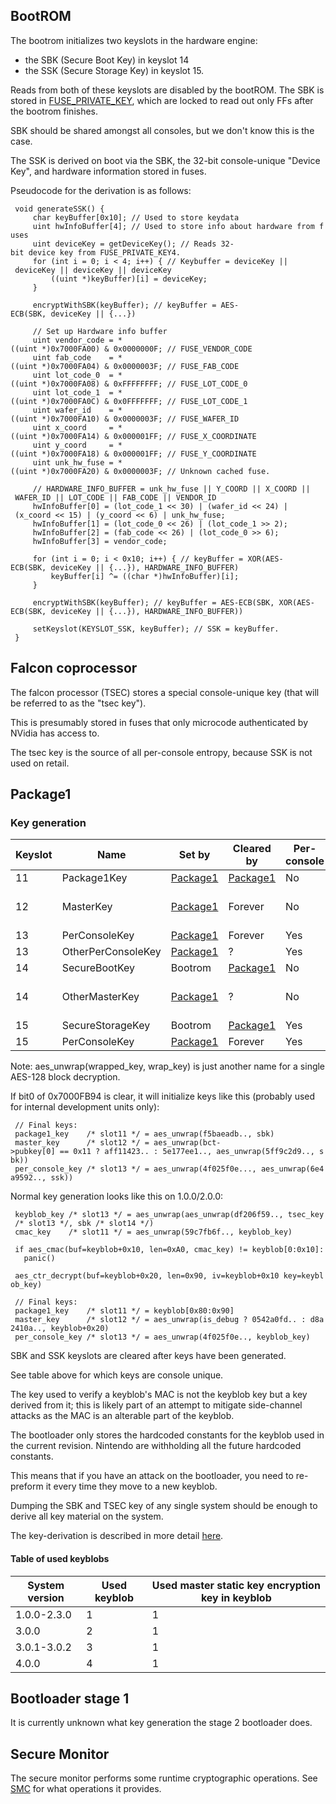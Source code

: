 ## BootROM

The bootrom initializes two keyslots in the hardware engine:

  - the SBK (Secure Boot Key) in keyslot 14
  - the SSK (Secure Storage Key) in keyslot 15.

Reads from both of these keyslots are disabled by the bootROM. The SBK
is stored in
[FUSE\_PRIVATE\_KEY](Fuses#FUSE%20PRIVATE%20KEY.md##FUSE_PRIVATE_KEY "wikilink"),
which are locked to read out only FFs after the bootrom finishes.

SBK should be shared amongst all consoles, but we don't know this is the
case.

The SSK is derived on boot via the SBK, the 32-bit console-unique
"Device Key", and hardware information stored in fuses.

Pseudocode for the derivation is as
follows:

` void generateSSK() {`  
`     char keyBuffer[0x10]; // Used to store keydata`  
`     uint hwInfoBuffer[4]; // Used to store info about hardware from fuses`  
`     uint deviceKey = getDeviceKey(); // Reads 32-bit device key from FUSE_PRIVATE_KEY4.`  
`     for (int i = 0; i < 4; i++) { // Keybuffer = deviceKey || deviceKey || deviceKey || deviceKey`  
`         ((uint *)keyBuffer)[i] = deviceKey;`  
`     }`  
`     `  
`     encryptWithSBK(keyBuffer); // keyBuffer = AES-ECB(SBK, deviceKey || {...})`  
`     `  
`     // Set up Hardware info buffer`  
`     uint vendor_code = *((uint *)0x7000FA00) & 0x0000000F; // FUSE_VENDOR_CODE`  
`     uint fab_code    = *((uint *)0x7000FA04) & 0x0000003F; // FUSE_FAB_CODE`  
`     uint lot_code_0  = *((uint *)0x7000FA08) & 0xFFFFFFFF; // FUSE_LOT_CODE_0`  
`     uint lot_code_1  = *((uint *)0x7000FA0C) & 0x0FFFFFFF; // FUSE_LOT_CODE_1`  
`     uint wafer_id    = *((uint *)0x7000FA10) & 0x0000003F; // FUSE_WAFER_ID`  
`     uint x_coord     = *((uint *)0x7000FA14) & 0x000001FF; // FUSE_X_COORDINATE`  
`     uint y_coord     = *((uint *)0x7000FA18) & 0x000001FF; // FUSE_Y_COORDINATE`  
`     uint unk_hw_fuse = *((uint *)0x7000FA20) & 0x0000003F; // Unknown cached fuse.`  
`     `  
`     // HARDWARE_INFO_BUFFER = unk_hw_fuse || Y_COORD || X_COORD || WAFER_ID || LOT_CODE || FAB_CODE || VENDOR_ID`  
`     hwInfoBuffer[0] = (lot_code_1 << 30) | (wafer_id << 24) | (x_coord << 15) | (y_coord << 6) | unk_hw_fuse;`  
`     hwInfoBuffer[1] = (lot_code_0 << 26) | (lot_code_1 >> 2);`  
`     hwInfoBuffer[2] = (fab_code << 26) | (lot_code_0 >> 6);`  
`     hwInfoBuffer[3] = vendor_code;`  
`     `  
`     for (int i = 0; i < 0x10; i++) { // keyBuffer = XOR(AES-ECB(SBK, deviceKey || {...}), HARDWARE_INFO_BUFFER)`  
`         keyBuffer[i] ^= ((char *)hwInfoBuffer)[i];`  
`     }`  
`     `  
`     encryptWithSBK(keyBuffer); // keyBuffer = AES-ECB(SBK, XOR(AES-ECB(SBK, deviceKey || {...}), HARDWARE_INFO_BUFFER))`  
`     `  
`     setKeyslot(KEYSLOT_SSK, keyBuffer); // SSK = keyBuffer.`  
` }`  

## Falcon coprocessor

The falcon processor (TSEC) stores a special console-unique key (that
will be referred to as the "tsec key").

This is presumably stored in fuses that only microcode authenticated by
NVidia has access to.

The tsec key is the source of all per-console entropy, because SSK is
not used on
retail.

## Package1

### Key generation

| Keyslot | Name               | Set by                             | Cleared by                         | Per-console | Per-firmware             | Introduced in                | Deprecated on                |
| ------- | ------------------ | ---------------------------------- | ---------------------------------- | ----------- | ------------------------ | ---------------------------- | ---------------------------- |
| 11      | Package1Key        | [Package1](Package1.md "wikilink") | [Package1](Package1.md "wikilink") | No          | Yes                      | [1.0.0](1.0.0.md "wikilink") | Never                        |
| 12      | MasterKey          | [Package1](Package1.md "wikilink") | Forever                            | No          | Yes, on security updates | [1.0.0](1.0.0.md "wikilink") | Never                        |
| 13      | PerConsoleKey      | [Package1](Package1.md "wikilink") | Forever                            | Yes         | No                       | [1.0.0](1.0.0.md "wikilink") | [4.0.0](4.0.0.md "wikilink") |
| 13      | OtherPerConsoleKey | [Package1](Package1.md "wikilink") | ?                                  | Yes         | No                       | [4.0.0](4.0.0.md "wikilink") | Never                        |
| 14      | SecureBootKey      | Bootrom                            | [Package1](Package1.md "wikilink") | No          | No                       | [1.0.0](1.0.0.md "wikilink") | Never                        |
| 14      | OtherMasterKey     | [Package1](Package1.md "wikilink") | ?                                  | No          | Yes, on security updates | [4.0.0](4.0.0.md "wikilink") | Never                        |
| 15      | SecureStorageKey   | Bootrom                            | [Package1](Package1.md "wikilink") | Yes         | No                       | [1.0.0](1.0.0.md "wikilink") | Never                        |
| 15      | PerConsoleKey      | [Package1](Package1.md "wikilink") | Forever                            | Yes         | No                       | [4.0.0](4.0.0.md "wikilink") | Never                        |

Note: aes\_unwrap(wrapped\_key, wrap\_key) is just another name for a
single AES-128 block decryption.

If bit0 of 0x7000FB94 is clear, it will initialize keys like this
(probably used for internal development units
only):

` // Final keys:`  
` package1_key    /* slot11 */ = aes_unwrap(f5baeadb.., sbk)`  
` master_key      /* slot12 */ = aes_unwrap(bct->pubkey[0] == 0x11 ? aff11423.. : 5e177ee1.., aes_unwrap(5ff9c2d9.., sbk))`  
` per_console_key /* slot13 */ = aes_unwrap(4f025f0e..., aes_unwrap(6e4a9592.., ssk))`

Normal key generation looks like this on
1.0.0/2.0.0:

` keyblob_key /* slot13 */ = aes_unwrap(aes_unwrap(df206f59.., tsec_key /* slot13 */, sbk /* slot14 */)`  
` cmac_key    /* slot11 */ = aes_unwrap(59c7fb6f.., keyblob_key)`  
` `  
` if aes_cmac(buf=keyblob+0x10, len=0xA0, cmac_key) != keyblob[0:0x10]:`  
`   panic()`  
` `  
` aes_ctr_decrypt(buf=keyblob+0x20, len=0x90, iv=keyblob+0x10 key=keyblob_key)`  
` `  
` // Final keys:`  
` package1_key    /* slot11 */ = keyblob[0x80:0x90]`  
` master_key      /* slot12 */ = aes_unwrap(is_debug ? 0542a0fd.. : d8a2410a.., keyblob+0x20)`  
` per_console_key /* slot13 */ = aes_unwrap(4f025f0e.., keyblob_key)`

SBK and SSK keyslots are cleared after keys have been generated.

See table above for which keys are console unique.

The key used to verify a keyblob's MAC is not the keyblob key but a key
derived from it; this is likely part of an attempt to mitigate
side-channel attacks as the MAC is an alterable part of the keyblob.

The bootloader only stores the hardcoded constants for the keyblob used
in the current revision. Nintendo are withholding all the future
hardcoded constants.

This means that if you have an attack on the bootloader, you need to
re-preform it every time they move to a new keyblob.

Dumping the SBK and TSEC key of any single system should be enough to
derive all key material on the system.

The key-derivation is described in more detail
[here](Package1#Key%20generation.md##Key_generation "wikilink").

#### Table of used keyblobs

| System version | Used keyblob | Used master static key encryption key in keyblob |
| -------------- | ------------ | ------------------------------------------------ |
| 1.0.0-2.3.0    | 1            | 1                                                |
| 3.0.0          | 2            | 1                                                |
| 3.0.1-3.0.2    | 3            | 1                                                |
| 4.0.0          | 4            | 1                                                |

## Bootloader stage 1

It is currently unknown what key generation the stage 2 bootloader does.

## Secure Monitor

The secure monitor performs some runtime cryptographic operations. See
[SMC](SMC.md "wikilink") for what operations it provides.
